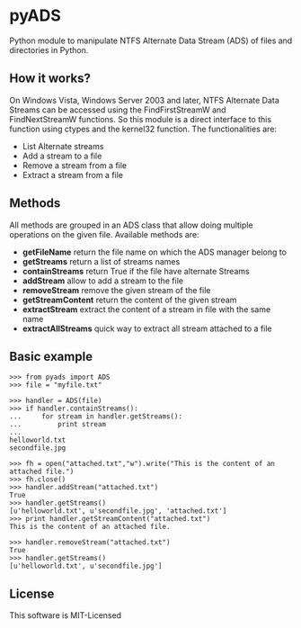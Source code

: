pyADS
=====

Python module to manipulate NTFS Alternate Data Stream (ADS) of files and directories in Python.

How it works?
-------------

On Windows Vista, Windows Server 2003 and later, NTFS Alternate Data Streams can be accessed using the
FindFirstStreamW and FindNextStreamW functions. So this module is a direct interface to this function
using ctypes and the kernel32 function.
The functionalities are:

* List Alternate streams
* Add a stream to a file
* Remove a stream from a file
* Extract a stream from a file

Methods
-------

All methods are grouped in an ADS class that allow doing multiple operations on the given file.
Available methods are:

* **getFileName** return the file name on which the ADS manager belong to
* **getStreams** return a list of streams names
* **containStreams** return True if the file have alternate Streams
* **addStream** allow to add a stream to the file
* **removeStream** remove the given stream of the file
* **getStreamContent** return the content of the given stream
* **extractStream** extract the content of a stream in file with the same name
* **extractAllStreams** quick way to extract all stream attached to a file


Basic example
-------------

    >>> from pyads import ADS
    >>> file = "myfile.txt"

    >>> handler = ADS(file)
    >>> if handler.containStreams():
    ...     for stream in handler.getStreams():
    ...         print stream
    ...
    helloworld.txt
    secondfile.jpg

    >>> fh = open("attached.txt","w").write("This is the content of an attached file.")
    >>> fh.close()
    >>> handler.addStream("attached.txt")
    True
    >>> handler.getStreams()
    [u'helloworld.txt', u'secondfile.jpg', 'attached.txt']
    >>> print handler.getStreamContent("attached.txt")
    This is the content of an attached file.

    >>> handler.removeStream("attached.txt")
    True
    >>> handler.getStreams()
    [u'helloworld.txt', u'secondfile.jpg']

License
-------

This software is MIT-Licensed
